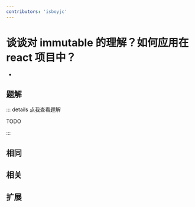 ```yaml
---
contributors: 'isboyjc'
---
```


# 谈谈对 immutable 的理解？如何应用在 react 项目中？

- 



## 题解

::: details 点我查看题解

  TODO

:::



## 相同


## 相关


## 扩展

